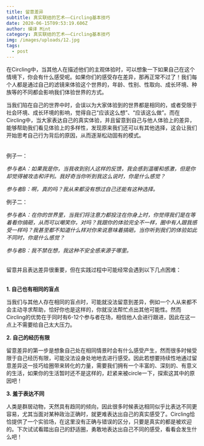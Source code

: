 ```yaml
---
title: 留意差异
subtitle: 真实联结的艺术——Circling基本技巧
date: 2020-06-15T09:53:19.606Z
author: 编译 Mint
category: 真实联结的艺术——Circling基本技巧
img: /images/uploads/12.jpg
tags:
  - post
---
```

在Circling中，当其他人在描述他们的主观体验时，可以想象一下如果自己在这个情境下，你会有什么感受呢。如果你们的感受存在差异，那再正常不过了！我们每个人都是通过自己的滤镜来体验这个世界的，年龄、性别、性取向、成长环境、种族等的不同都会影响我们体验世界的方式。

当我们陷在自己的世界中时，会误以为大家体验到的世界都是相同的，或者受限于社会环境、成长环境的影响，觉得自己“应该这么想”、“应该这么做”。而在Circling中，当大家表达自己的真实体验，并且留意到自己与他人体验上的差异，能够帮助我们看见体验上的多样性，发现原来我们还可以有其他选择，这会让我们开始思考自己行为背后的原因，从而逐渐松动固有的模式。\
\
\
例子一：

*参与者A：如果我是你，当我收到别人这样的反馈，我会感到温暖和感激，但是你却觉得被攻击和评判。我好奇当你听到我这么说时，你是什么感觉？*

*参与者B：啊，真的吗？我从来都没有想过自己还能有这种选择。*

例子二：

*参与者A：在你的世界里，当我们将注意力都投注在你身上时，你觉得我们是在等着看你搞砸，从而可以嘲笑你，对吗？我跟你的体验完全不一样，圈中有人跟我感受一样吗？我甚至都不知道什么样对你来说意味着搞砸。当你听到我们的体验如此不同时，你是什么感觉？*

*参与者B：我不禁在想，我这种不安全感来源于哪里。*

\
留意并且表达差异很重要，但在实践过程中可能经常会遇到以下几点困难：

\
**1. 自己也有相同的盲点**

当我们与其他人存在相同的盲点时，可能就没法留意到差异，例如一个人从来都不会主动寻求帮助，恰好你也是这样的，你就没法帮忙点出其他可能性。然而Circling的优势在于同时有6-12个参与者在场，相信他人会进行跟进，因此在这一点上不需要给自己太大压力。

**2. 自己的经历有限**

留意差异的第一步是想象自己处在相同情景时会有什么感受产生，然而很多时候受限于自己经历有限，可能没法设身处地地去进行感受。因此若想要持续性地通过留意差异这一技巧给圈带来转化的力量，需要我们拥有一个丰富的、深刻的、有意义的生活，如果你的生活暂时还不是这样的，赶紧来被circle一下，探索这其中的原因吧！

**3. 羞于表达不同**

人类是群居动物，天然具有趋同的倾向，因此很多时候表达相同似乎比表达不同更容易，尤其当面对某种政治正确时，就更难表达出自己的真实感受了。Circling恰恰提供了一个实验场，在这里没有正确与错误的区分，只要是真实的都是被欢迎的。下次试试看踏出自己的舒适圈，勇敢地表达出自己不同的感受，看看会发生什么吧！